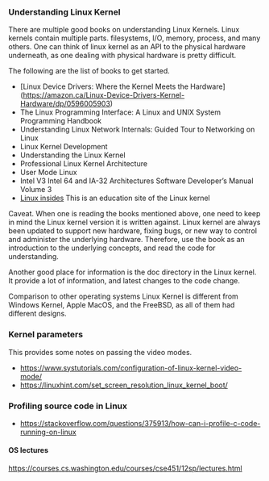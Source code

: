 ### Understanding Linux Kernel

There are multiple good books on understanding Linux Kernels.
Linux kernels contain multiple parts. filesystems, I/O, memory, process, and many others. One can think of linux kernel as an API to the physical hardware underneath, as
one dealing with physical hardware is pretty difficult.

The following are the list of books to get started.

* [Linux Device Drivers: Where the Kernel Meets the Hardware]  (https://amazon.ca/Linux-Device-Drivers-Kernel-Hardware/dp/0596005903) 
* The Linux Programming Interface: A Linux and UNIX System Programming Handbook
* Understanding Linux Network Internals: Guided Tour to Networking on Linux
* Linux Kernel Development
* Understanding the Linux Kernel
* Professional Linux Kernel Architecture
* User Mode Linux
* Intel V3 Intel 64 and IA-32 Architectures Software Developer’s Manual Volume 3
* [Linux insides](https://github.com/0xAX/linux-insides) This is an education site of the Linux kernel 


Caveat.  When one is reading the books mentioned above, one need to keep in mind the Linux kernel version it is written against.  Linux kernel are always been updated to support new hardware, fixing bugs, or new way to control and administer the underlying hardware.  Therefore, use the book as an introduction to the underlying concepts, and read the code for understanding.

Another good place for information is the doc directory in the Linux kernel.  It provide a lot of information, and latest changes to the code change.


Comparison to other operating systems
Linux Kernel is different from Windows Kernel, Apple MacOS, and the FreeBSD, as all of them had different designs.



### Kernel parameters
This provides some notes on passing the video modes. 

* https://www.systutorials.com/configuration-of-linux-kernel-video-mode/
* https://linuxhint.com/set_screen_resolution_linux_kernel_boot/


### Profiling source code in Linux
* https://stackoverflow.com/questions/375913/how-can-i-profile-c-code-running-on-linux


#### OS lectures
https://courses.cs.washington.edu/courses/cse451/12sp/lectures.html
